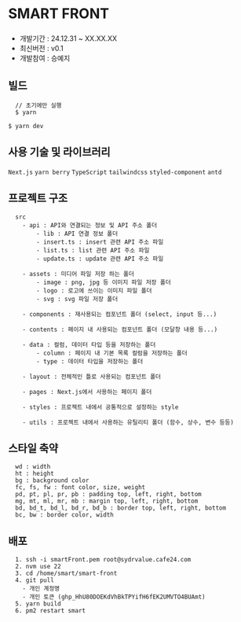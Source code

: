 # SMART FRONT

###

- 개발기간 : 24.12.31 ~ XX.XX.XX
- 최신버전 : v0.1
- 개발참여 : 승예지

## 빌드

```
  // 초기에만 실행
  $ yarn

$ yarn dev
```

## 사용 기술 및 라이브러리

`Next.js` `yarn berry` `TypeScript` `tailwindcss` `styled-component` `antd`

## 프로젝트 구조

```
  src
    - api : API와 연결되는 정보 및 API 주소 폴더
        - lib : API 연결 정보 폴더
        - insert.ts : insert 관련 API 주소 파일
        - list.ts : list 관련 API 주소 파일
        - update.ts : update 관련 API 주소 파일

    - assets : 미디어 파일 저장 하는 폴더
        - image : png, jpg 등 이미지 파일 저장 폴더
        - logo : 로고에 쓰이는 이미지 파일 폴더
        - svg : svg 파일 저장 폴더

    - components : 재사용되는 컴포넌트 폴더 (select, input 등...)

    - contents : 페이지 내 사용되는 컴포넌트 폴더 (모달창 내용 등...)

    - data : 컬럼, 데이터 타입 등을 저장하는 폴더
        - column : 페이지 내 기본 목록 컬럼을 저장하는 폴더
        - type : 데이터 타입을 저장하는 폴더

    - layout : 전체적인 틀로 사용되는 컴포넌트 폴더

    - pages : Next.js에서 사용하는 페이지 폴더

    - styles : 프로젝트 내에서 공통적으로 설정하는 style
    
    - utils : 프로젝트 내에서 사용하는 유틸리티 폴더 (함수, 상수, 변수 등등)
```

## 스타일 축약

```
  wd : width
  ht : height
  bg : background color
  fc, fs, fw : font color, size, weight
  pd, pt, pl, pr, pb : padding top, left, right, bottom
  mg, mt, ml, mr, mb : margin top, left, right, bottom
  bd, bd_t, bd_l, bd_r, bd_b : border top, left, right, bottom
  bc, bw : border color, width
```

## 배포

```
  1. ssh -i smartFront.pem root@sydrvalue.cafe24.com
  2. nvm use 22
  3. cd /home/smart/smart-front
  4. git pull
    - 개인 계정명
    - 개인 토큰 (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)
  5. yarn build
  6. pm2 restart smart
```